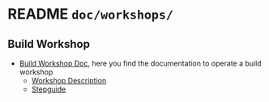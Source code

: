 <!--
SPDX-FileCopyrightText: regenholz <mail@regenholz.de>

SPDX-License-Identifier: CC-BY-SA-4.0
-->

# README `doc/workshops/`

## Build Workshop

- [Build Workshop Doc](/doc/workshops/build/), here you find the documentation to operate a build workshop
   - [Workshop Description](/doc/workshops/build/workshop-description%2Bagenda_de.md)
   - [Stepguide](/doc/workshops/build/step-by-step_build-guideline.md)
